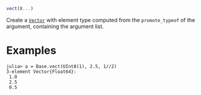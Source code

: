 ```julia
vect(X...)
```

Create a [`Vector`](@ref) with element type computed from the `promote_typeof` of the argument, containing the argument list.

# Examples

```jldoctest
julia> a = Base.vect(UInt8(1), 2.5, 1//2)
3-element Vector{Float64}:
 1.0
 2.5
 0.5
```

